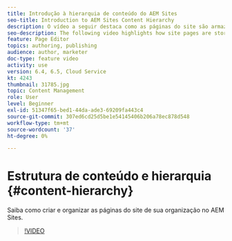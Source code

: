 ```yaml
---
title: Introdução à hierarquia de conteúdo do AEM Sites
seo-title: Introduction to AEM Sites Content Hierarchy
description: O vídeo a seguir destaca como as páginas do site são armazenadas no AEM para sua organização.
seo-description: The following video highlights how site pages are stored within AEM for your organization.
feature: Page Editor
topics: authoring, publishing
audience: author, marketer
doc-type: feature video
activity: use
version: 6.4, 6.5, Cloud Service
kt: 4243
thumbnail: 31785.jpg
topic: Content Management
role: User
level: Beginner
exl-id: 51347f65-bed1-44da-ade3-69209fa443c4
source-git-commit: 307ed6cd25d5be1e54145406b206a78ec878d548
workflow-type: tm+mt
source-wordcount: '37'
ht-degree: 0%

---
```


# Estrutura de conteúdo e hierarquia {#content-hierarchy}

Saiba como criar e organizar as páginas do site de sua organização no AEM Sites.

>[!VIDEO](https://video.tv.adobe.com/v/31785?quality=12&learn=on)
